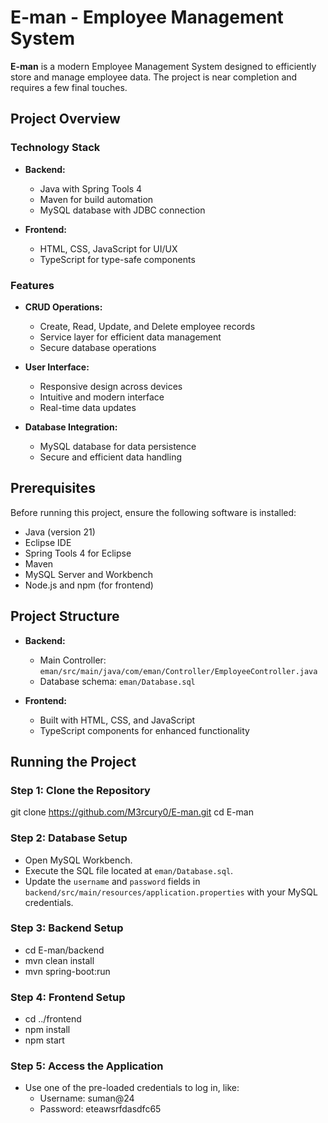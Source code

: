 # E-man - Employee Management System

**E-man** is a modern Employee Management System designed to efficiently store and manage employee data. The project is near completion and requires a few final touches.

## Project Overview

### Technology Stack

- **Backend:**
  - Java with Spring Tools 4
  - Maven for build automation
  - MySQL database with JDBC connection
  
- **Frontend:**
  - HTML, CSS, JavaScript for UI/UX
  - TypeScript for type-safe components

### Features

- **CRUD Operations:** 
  - Create, Read, Update, and Delete employee records
  - Service layer for efficient data management
  - Secure database operations

- **User Interface:**
  - Responsive design across devices
  - Intuitive and modern interface
  - Real-time data updates

- **Database Integration:**
  - MySQL database for data persistence
  - Secure and efficient data handling

## Prerequisites

Before running this project, ensure the following software is installed:

- Java (version 21)
- Eclipse IDE
- Spring Tools 4 for Eclipse
- Maven
- MySQL Server and Workbench
- Node.js and npm (for frontend)

## Project Structure

- **Backend:**
  - Main Controller: `eman/src/main/java/com/eman/Controller/EmployeeController.java`
  - Database schema: `eman/Database.sql`
  
- **Frontend:**
  - Built with HTML, CSS, and JavaScript
  - TypeScript components for enhanced functionality

## Running the Project

### Step 1: Clone the Repository
git clone https://github.com/M3rcury0/E-man.git
cd E-man

### Step 2: Database Setup
 - Open MySQL Workbench.
 - Execute the SQL file located at `eman/Database.sql`.
 - Update the `username` and `password` fields in `backend/src/main/resources/application.properties` with your MySQL credentials.

### Step 3: Backend Setup
 - cd E-man/backend
 - mvn clean install
 - mvn spring-boot:run

### Step 4: Frontend Setup
 - cd ../frontend
 - npm install
 - npm start

### Step 5: Access the Application
 -  Use one of the pre-loaded credentials to log in, like:
    - Username: suman@24
    - Password: eteawsrfdasdfc65

